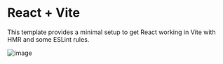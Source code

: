 # React + Vite

This template provides a minimal setup to get React working in Vite with HMR and some ESLint rules.

![image](https://github.com/saketkum11/Clade-assign/assets/46194436/4bcb4f6a-e629-4783-a30d-3a42cadc0e82)
